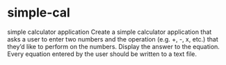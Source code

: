 # simple-cal
simple calculator application
Create a simple calculator application that asks a user to enter two numbers and the operation (e.g. +, -, x, etc.) that they’d like to perform on the numbers. Display the answer to the equation. Every equation entered by the user should be written to a text file.
